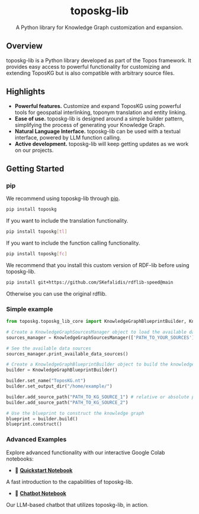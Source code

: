 <div align="center">
  <h1>toposkg-lib</h1>
</div>

<div align="center">
  A Python library for Knowledge Graph customization and expansion.
</div>

## Overview
toposkg-lib is a Python library developed as part of the Topos framework. It provides easy access to powerful functionality for customizing and extending ToposKG but is also compatible with arbitrary source files.

## Highlights
- **Powerful features.** Customize and expand ToposKG using powerful tools for geospatial interlinking, toponym translation and entity linking.
- **Ease of use.** toposkg-lib is designed around a simple builder pattern, simplifying the process of generating your Knowledge Graph.
- **Natural Language Interface.** toposkg-lib can be used with a textual interface, powered by LLM function calling.
- **Active development.** toposkg-lib will keep getting updates as we work on our projects.

## Getting Started

### pip

We recommend using toposkg-lib through [pip](https://pypi.org/project/toposkg/).

```sh
pip install toposkg
```

If you want to include the translation functionality.

```sh
pip install toposkg[tl]
```

If you want to include the function calling functionality.

```sh
pip install toposkg[fc]
```

We recommend that you install this custom version of RDF-lib before using toposkg-lib.

```sh
pip install git+https://github.com/SKefalidis/rdflib-speed@main
```

Otherwise you can use the original rdflib.

### Simple example

```python
from toposkg.toposkg_lib_core import KnowledgeGraphBlueprintBuilder, KnowledgeGraphSourcesManager

# Create a KnowledgeGraphSourcesManager object to load the available data sources and their metadata
sources_manager = KnowledgeGraphSourcesManager(['PATH_TO_YOUR_SOURCES'])

# See the available data sources
sources_manager.print_available_data_sources()

# Create a KnowledgeGraphBlueprintBuilder object to build the knowledge graph blueprint
builder = KnowledgeGraphBlueprintBuilder()

builder.set_name("ToposKG.nt")
builder.set_output_dir("/home/example/")

builder.add_source_path("PATH_TO_KG_SOURCE_1") # relative or absolute path
builder.add_source_path("PATH_TO_KG_SOURCE_2")

# Use the blueprint to construct the knowledge graph
blueprint = builder.build()
blueprint.construct()
```

### Advanced Examples

Explore advanced functionality with our interactive Google Colab notebooks:

- 🚀 **[Quickstart Notebook](https://colab.research.google.com/drive/1mv0YYDcd_zWzl1IC7jgxHERwdiHo6I-4?usp=sharing)**  

A fast introduction to the capabilities of toposkg-lib.

- 🤖 **[Chatbot Notebook](https://colab.research.google.com/drive/1A1F23tJUbGlIsLPEXaNi8lK9Y5zYOS0F?usp=sharing)**

Our LLM-based chatbot that utilizes toposkg-lib, in action.

